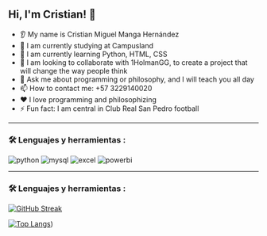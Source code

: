 ## Hi, I'm Cristian! 👋
* 👂 My name is Cristian Miguel Manga Hernández
* 🔭 I am currently studying at Campusland
* 🌱 I am currently learning Python, HTML, CSS
* 🤝 I am looking to collaborate with 1HolmanGG, to create a project that will change the way people think
* 💬 Ask me about programming or philosophy, and I will teach you all day
* 📫 How to contact me: +57 3229140020
* ❤️ I love programming and philosophizing
* ⚡ Fun fact: I am central in Club Real San Pedro football


---
### :hammer_and_wrench: Lenguajes y herramientas :
<div id="header" align="left">
    <img decoding="async" src="https://img.shields.io/badge/Python-3776AB?style=for-the-badge&logo=python&logoColor=white" alt="python"/>
  </a>
    <img decoding="async" src="https://img.shields.io/badge/MySQL-6DB33F?style=for-the-badge&logo=mysql&logoColor=white" alt="mysql"/>
  </a>
 <img decoding="async" src="https://img.shields.io/badge/Microsoft_Excel-217346?style=for-the-badge&logo=microsoft-excel&logoColor=white" alt="excel"/>
  </a>
 <img decoding="async" src="https://img.shields.io/badge/Power_BI-FFBE00?style=for-the-badge&logo=Power-BI&logoColor=white" alt="powerbi"/>
  </a>

</div>

---

### :hammer_and_wrench: Lenguajes y herramientas :

[![GitHub Streak](http://github-readme-streak-stats.herokuapp.com?user=noelianav91&theme=dark&background=000000)](https://git.io/streak-stats)

[![Top Langs](https://github-readme-stats.vercel.app/api/top-langs/?username=CRISTIANMANGA&layout=compact&theme=vision-friendly-dark)](https://github.com/CRISTIANMANGA))
